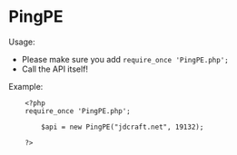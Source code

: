 # PingPE

Usage:

- Please make sure you add ```require_once 'PingPE.php';```
- Call the API itself!

Example:
```
	<?php
	require_once 'PingPE.php';

		$api = new PingPE("jdcraft.net", 19132);
		
	?>
```